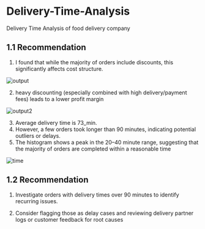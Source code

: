 # Delivery-Time-Analysis
Delivery Time Analysis of food delivery company

## 1.1 Recommendation

1. I found that while the majority of orders include discounts, this significantly affects cost structure.

![output](https://github.com/user-attachments/assets/cbab7eba-f7e0-4550-b80a-2202a48c43aa)

2. heavy discounting (especially combined with high delivery/payment fees) leads to a lower profit margin

![output2](https://github.com/user-attachments/assets/7bce0368-7466-49aa-ad83-4aac976e75e7)


3. Average delivery time is 73_min.
4. However, a few orders took longer than 90 minutes, indicating potential outliers or delays.
5. The histogram shows a peak in the 20–40 minute range, suggesting that the majority of orders are completed within a reasonable time 

![time](https://github.com/user-attachments/assets/25fb3f0e-dd1a-4fd0-b98f-44ad344502d2)


## 1.2 Recommendation

1. Investigate orders with delivery times over 90 minutes to identify recurring issues.

2. Consider flagging those as delay cases and reviewing delivery partner logs or customer feedback for root causes
